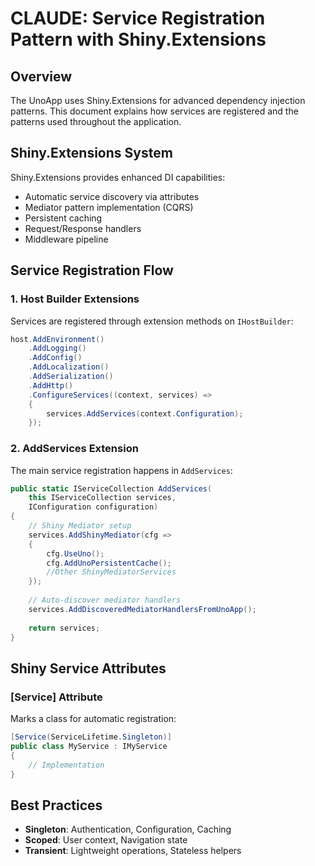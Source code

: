 # CLAUDE: Service Registration Pattern with Shiny.Extensions

## Overview
The UnoApp uses Shiny.Extensions for advanced dependency injection patterns. This document explains how services are registered and the patterns used throughout the application.

## Shiny.Extensions System

Shiny.Extensions provides enhanced DI capabilities:
- Automatic service discovery via attributes
- Mediator pattern implementation (CQRS)
- Persistent caching
- Request/Response handlers
- Middleware pipeline

## Service Registration Flow

### 1. Host Builder Extensions

Services are registered through extension methods on `IHostBuilder`:

```csharp
host.AddEnvironment()
    .AddLogging()
    .AddConfig()
    .AddLocalization()
    .AddSerialization()
    .AddHttp()
    .ConfigureServices((context, services) =>
    {
        services.AddServices(context.Configuration);
    });
```

### 2. AddServices Extension

The main service registration happens in `AddServices`:

```csharp
public static IServiceCollection AddServices(
    this IServiceCollection services, 
    IConfiguration configuration)
{
    // Shiny Mediator setup
    services.AddShinyMediator(cfg => 
    {
        cfg.UseUno();
        cfg.AddUnoPersistentCache();
		//Other ShinyMediatorServices
    });
    
    // Auto-discover mediator handlers
    services.AddDiscoveredMediatorHandlersFromUnoApp();
    
    return services;
}
```

## Shiny Service Attributes

### [Service] Attribute

Marks a class for automatic registration:

```csharp
[Service(ServiceLifetime.Singleton)]
public class MyService : IMyService
{
    // Implementation
}
```


## Best Practices

- **Singleton**: Authentication, Configuration, Caching
- **Scoped**: User context, Navigation state
- **Transient**: Lightweight operations, Stateless helpers
